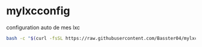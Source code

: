 # mylxcconfig
configuration auto de mes lxc

```bash
bash -c "$(curl -fsSL https://raw.githubusercontent.com/Basster04/mylxcconfig/main/custom-all-templates.sh)"

